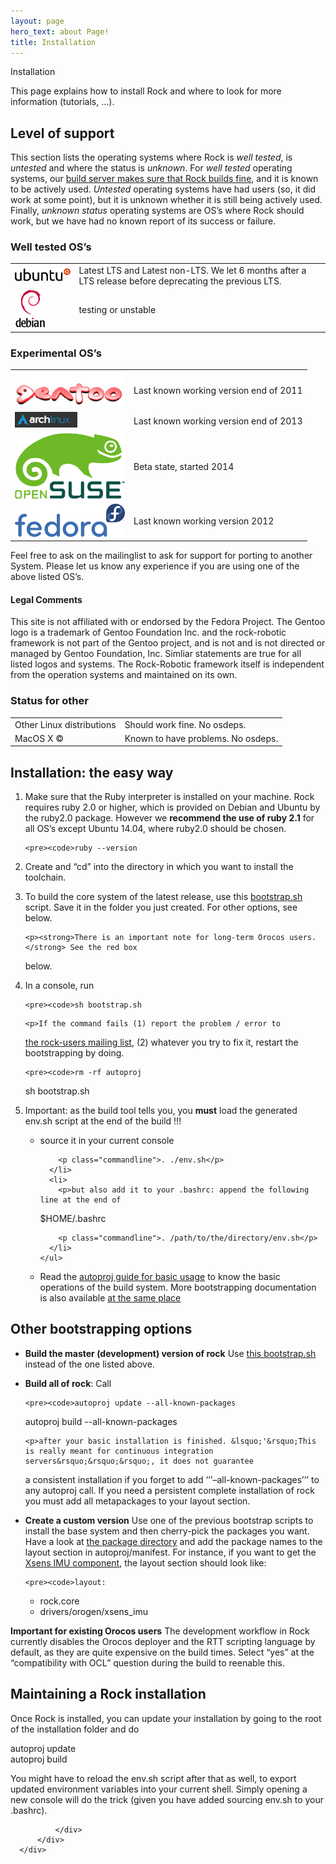 ```yaml
---
layout: page
hero_text: about Page!
title: Installation
---
```

<div class="content2">
<div class="content2-pagetitle">Installation</div>

<div class="content2-container line-box">
<div class="content2-container-1col">



<p>This page explains how to install Rock and where to look for more
information (tutorials, &hellip;).</p>

<h2 id="level-of-support">Level of support</h2>
<p>This section lists the operating systems where Rock is <em>well tested</em>, is <em>untested</em> and where the status is <em>unknown</em>.
For <em>well tested</em> operating systems, our <a href="http://rock-robotics.org/status">build server makes sure that Rock builds
fine</a>, and it is known to be actively used. <em>Untested</em> operating systems have
had users (so, it did work at some point), but it is unknown whether it is
still being actively used. Finally, <em>unknown status</em> operating systems are OS&rsquo;s where
Rock should work, but we have had no known report of its success or failure.</p>

<h3 id="well-tested-oss">Well tested OS&rsquo;s</h3>

<table>
  <tbody>
    <tr>
      <td><img src="install/ubuntu.png" alt="Ubuntu" /></td>
      <td>Latest LTS and Latest non-LTS. We let 6 months after a LTS release before deprecating the previous LTS.</td>
    </tr>
    <tr>
      <td><img src="install/debian.png" alt="Debian" /></td>
      <td>testing or unstable</td>
    </tr>
  </tbody>
</table>

<h3 id="experimental-oss">Experimental OS&rsquo;s</h3>

<table>
  <tbody>
    <tr>
      <td><img src="install/gentoo.gif" alt="Gentoo" /></td>
      <td>Last known working version end of 2011</td>
    </tr>
    <tr>
      <td><img src="install/arch.png" alt="Arch" /></td>
      <td>Last known working version end of 2013</td>
    </tr>
    <tr>
      <td><img src="install/opensuse.png" alt="OpenSuse" /></td>
      <td>Beta state, started 2014</td>
    </tr>
    <tr>
      <td><img src="install/fedora.png" alt="Fedora" /></td>
      <td>Last known working version 2012</td>
    </tr>
  </tbody>
</table>

<p>Feel free to ask on the mailinglist to ask for support for porting to another System.
Please let us know any experience if you are using one of the above listed OS&rsquo;s.</p>

<h4 id="legal-comments">Legal Comments</h4>
<p>This site is not affiliated with or endorsed by the Fedora Project.
The Gentoo logo is a trademark of Gentoo Foundation Inc. and the rock-robotic framework is not part
of the Gentoo project, and is not and is not directed or managed by Gentoo Foundation, Inc.
Simliar statements are true for all listed logos and systems. The Rock-Robotic framework itself is
independent from the operation systems and maintained on its own.</p>

<h3 id="status-for-other">Status for other</h3>

<table>
  <tbody>
    <tr>
      <td>Other Linux distributions</td>
      <td>Should work fine. No osdeps.</td>
    </tr>
    <tr>
      <td>MacOS X &copy;</td>
      <td>Known to have problems. No osdeps.</td>
    </tr>
  </tbody>
</table>

<h2 id="installation-the-easy-way">Installation: the easy way</h2>

<ol>
  <li>
    <p>Make sure that the Ruby interpreter is installed on your machine. Rock
requires ruby 2.0 or higher, which is provided on Debian and Ubuntu by
the ruby2.0 package. However we <strong>recommend the use of ruby 2.1</strong> for all OS&rsquo;s
except Ubuntu 14.04, where ruby2.0 should be chosen.</p>

    <pre><code>ruby --version
</code></pre>
  </li>
  <li>Create and &ldquo;cd&rdquo; into the directory in which you want to install the toolchain.</li>
  <li>
    <p>To build the core system of the latest release, use this
<a href="http://www.rock-robotics.org/master/bootstrap.sh">bootstrap.sh</a>
script. Save it in the folder you just created. For other options, see
below.</p>

    <p><strong>There is an important note for long-term Orocos users.</strong> See the red box
below.</p>
  </li>
  <li>
    <p>In a console, run</p>

    <pre><code>sh bootstrap.sh
</code></pre>

    <p>If the command fails (1) report the problem / error to
<a href="http://www.dfki.de/mailman/cgi-bin/listinfo/rock-users">the rock-users mailing
list</a>,
(2) whatever you try to fix it, restart the bootstrapping by doing.</p>

    <pre><code>rm -rf autoproj
sh bootstrap.sh
</code></pre>
  </li>
  <li>Important: as the build tool tells you, you <strong>must</strong> load the generated env.sh script at the end of the build !!!
    <ul>
      <li>
        <p>source it in your current console</p>

        <p class="commandline">. ./env.sh</p>
      </li>
      <li>
        <p>but also add it to your .bashrc: append the following line at the end of
$HOME/.bashrc</p>

        <p class="commandline">. /path/to/the/directory/env.sh</p>
      </li>
    </ul>
  </li>
  <li>Read the <a href="autoproj/basic_usage.html">autoproj guide for basic usage</a> to know the
basic operations of the build system. More bootstrapping documentation is
also available <a href="autoproj/bootstrap.html">at the same place</a></li>
</ol>

<h2 id="other-bootstrapping-options">Other bootstrapping options</h2>
<ul>
  <li><strong>Build the master (development) version of rock</strong>
Use <a href="http://www.rock-robotics.org/master/bootstrap.sh">this bootstrap.sh</a> instead of the one listed above.</li>
  <li>
    <p><strong>Build all of rock</strong>: Call </p>

    <pre><code>autoproj update --all-known-packages
autoproj build --all-known-packages
</code></pre>

    <p>after your basic installation is finished. &lsquo;'&rsquo;This is really meant for continuous integration servers&rsquo;&rsquo;&rsquo;, it does not guarantee
a consistent installation if you forget to add &lsquo;&rsquo;&rsquo;&ndash;all-known-packages&rsquo;&rsquo;&rsquo; to any autoproj call.
If you need a persistent complete installation of rock you must add all metapackages to your layout section.</p>
  </li>
  <li>
    <p><strong>Create a custom version</strong>
Use one of the previous bootstrap scripts to install the base system and then cherry-pick the packages you want. Have a look at <a href="/package_directory.html">the package
directory</a> and add the package names to the
layout section in autoproj/manifest. For instance,  if you want to
get the <a href="../package_directory/packages/drivers_orogen_xsens_imu/index.html">Xsens IMU component</a>,
the layout section should look like:</p>

    <pre><code>layout:
   - rock.core
   - drivers/orogen/xsens_imu
</code></pre>
  </li>
</ul>

<div class="warning">
  <p><strong>Important for existing Orocos users</strong> The development workflow in Rock
currently disables the Orocos deployer and the RTT scripting language by
default, as they are quite expensive on the build times. Select &ldquo;yes&rdquo; at the
&ldquo;compatibility with OCL&rdquo; question during the build to reenable this.</p>
</div>

<h2 id="maintaining-a-rock-installation">Maintaining a Rock installation</h2>

<p>Once Rock is installed, you can update your installation by going to the root of the
installation folder and do</p>

<p class="commandline">autoproj update <br />
autoproj build</p>

<p>You might have to reload the env.sh script after that as well, to export updated environment variables into your current shell. Simply opening a new console will do the trick (given you have added sourcing env.sh to your .bashrc).</p>



              </div>
          </div>
      </div>
